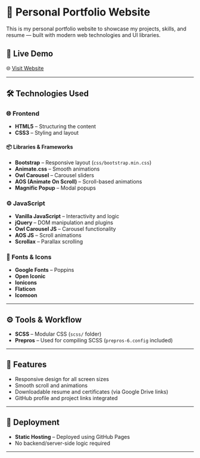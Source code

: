 # 💼 Personal Portfolio Website

This is my personal portfolio website to showcase my projects, skills, and resume — built with modern web technologies and UI libraries.

## 🚀 Live Demo

🌐 [Visit Website](https://dalvianiket10.github.io/)

---

## 🛠️ Technologies Used

### 🌐 Frontend

- **HTML5** – Structuring the content
- **CSS3** – Styling and layout

#### 📦 Libraries & Frameworks
- **Bootstrap** – Responsive layout (`css/bootstrap.min.css`)
- **Animate.css** – Smooth animations
- **Owl Carousel** – Carousel sliders
- **AOS (Animate On Scroll)** – Scroll-based animations
- **Magnific Popup** – Modal popups

### ⚙️ JavaScript

- **Vanilla JavaScript** – Interactivity and logic
- **jQuery** – DOM manipulation and plugins
- **Owl Carousel JS** – Carousel functionality
- **AOS JS** – Scroll animations
- **Scrollax** – Parallax scrolling

### 🎨 Fonts & Icons

- **Google Fonts** – Poppins
- **Open Iconic**
- **Ionicons**
- **Flaticon**
- **Icomoon**

---

## ⚙️ Tools & Workflow

- **SCSS** – Modular CSS (`scss/` folder)
- **Prepros** – Used for compiling SCSS (`prepros-6.config` included)

---

## 📄 Features

- Responsive design for all screen sizes
- Smooth scroll and animations
- Downloadable resume and certificates (via Google Drive links)
- GitHub profile and project links integrated

---

## 🚀 Deployment

- **Static Hosting** – Deployed using GitHub Pages
- No backend/server-side logic required

---
